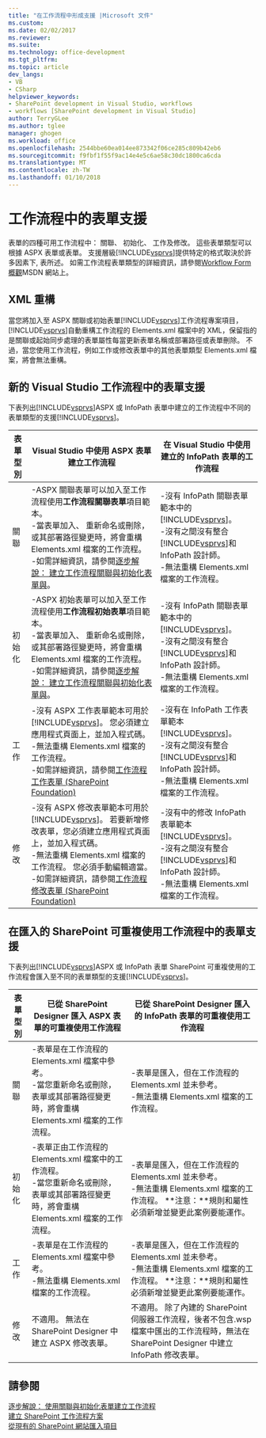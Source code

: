 ```yaml
---
title: "在工作流程中形成支援 |Microsoft 文件"
ms.custom: 
ms.date: 02/02/2017
ms.reviewer: 
ms.suite: 
ms.technology: office-development
ms.tgt_pltfrm: 
ms.topic: article
dev_langs:
- VB
- CSharp
helpviewer_keywords:
- SharePoint development in Visual Studio, workflows
- workflows [SharePoint development in Visual Studio]
author: TerryGLee
ms.author: tglee
manager: ghogen
ms.workload: office
ms.openlocfilehash: 2544bbe60ea014ee873342f06ce285c809b42eb6
ms.sourcegitcommit: f9fbf1f55f9ac14e4e5c6ae58c30dc1800ca6cda
ms.translationtype: MT
ms.contentlocale: zh-TW
ms.lasthandoff: 01/10/2018
---
```

# <a name="form-support-in-workflows"></a>工作流程中的表單支援
  表單的四種可用工作流程中： 關聯、 初始化、 工作及修改。 這些表單類型可以根據 ASPX 表單或表單。 支援層級[!INCLUDE[vsprvs](../sharepoint/includes/vsprvs-md.md)]提供特定的格式取決於許多因素下, 表所述。 如需工作流程表單類型的詳細資訊，請參閱[Workflow Form 概觀](http://go.microsoft.com/fwlink/?LinkId=185228)MSDN 網站上。  
  
## <a name="xml-refactoring"></a>XML 重構  
 當您將加入至 ASPX 關聯或初始表單[!INCLUDE[vsprvs](../sharepoint/includes/vsprvs-md.md)]工作流程專案項目，[!INCLUDE[vsprvs](../sharepoint/includes/vsprvs-md.md)]自動重構工作流程的 Elements.xml 檔案中的 XML，保留指的是關聯或起始同步處理的表單屬性每當更新表單名稱或部署路徑或表單刪除。 不過，當您使用工作流程，例如工作或修改表單中的其他表單類型 Elements.xml 檔案，將會無法重構。  
  
## <a name="form-support-in-new-visual-studio-workflows"></a>新的 Visual Studio 工作流程中的表單支援  
 下表列出[!INCLUDE[vsprvs](../sharepoint/includes/vsprvs-md.md)]ASPX 或 InfoPath 表單中建立的工作流程中不同的表單類型的支援[!INCLUDE[vsprvs](../sharepoint/includes/vsprvs-md.md)]。  
  
|表單型別|Visual Studio 中使用 ASPX 表單建立工作流程|在 Visual Studio 中使用建立的 InfoPath 表單的工作流程|  
|---------------|---------------------------------------------------------|-----------------------------------------------------------------|  
|關聯|-ASPX 關聯表單可以加入至工作流程使用**工作流程關聯表單**項目範本。<br />-當表單加入、 重新命名或刪除，或其部署路徑變更時，將會重構 Elements.xml 檔案的工作流程。<br />-如需詳細資訊，請參閱[逐步解說： 建立工作流程關聯與初始化表單與](../sharepoint/walkthrough-creating-a-workflow-with-association-and-initiation-forms.md)。|-沒有 InfoPath 關聯表單範本中的[!INCLUDE[vsprvs](../sharepoint/includes/vsprvs-md.md)]。<br />-沒有之間沒有整合[!INCLUDE[vsprvs](../sharepoint/includes/vsprvs-md.md)]和 InfoPath 設計師。<br />-無法重構 Elements.xml 檔案的工作流程。|  
|初始化|-ASPX 初始表單可以加入至工作流程使用**工作流程初始表單**項目範本。<br />-當表單加入、 重新命名或刪除，或其部署路徑變更時，將會重構 Elements.xml 檔案的工作流程。<br />-如需詳細資訊，請參閱[逐步解說： 建立工作流程關聯與初始化表單與](../sharepoint/walkthrough-creating-a-workflow-with-association-and-initiation-forms.md)。|-沒有 InfoPath 關聯表單範本中的[!INCLUDE[vsprvs](../sharepoint/includes/vsprvs-md.md)]。<br />-沒有之間沒有整合[!INCLUDE[vsprvs](../sharepoint/includes/vsprvs-md.md)]和 InfoPath 設計師。<br />-無法重構 Elements.xml 檔案的工作流程。|  
|工作|-沒有 ASPX 工作表單範本可用於[!INCLUDE[vsprvs](../sharepoint/includes/vsprvs-md.md)]。 您必須建立應用程式頁面上，並加入程式碼。<br />-無法重構 Elements.xml 檔案的工作流程。<br />-如需詳細資訊，請參閱[工作流程工作表單 (SharePoint Foundation)](http://go.microsoft.com/fwlink/?LinkId=187674)|-沒有在 InfoPath 工作表單範本[!INCLUDE[vsprvs](../sharepoint/includes/vsprvs-md.md)]。<br />-沒有之間沒有整合[!INCLUDE[vsprvs](../sharepoint/includes/vsprvs-md.md)]和 InfoPath 設計師。<br />-無法重構 Elements.xml 檔案的工作流程。|  
|修改|-沒有 ASPX 修改表單範本可用於[!INCLUDE[vsprvs](../sharepoint/includes/vsprvs-md.md)]。 若要新增修改表單，您必須建立應用程式頁面上，並加入程式碼。<br />-無法重構 Elements.xml 檔案的工作流程。 您必須手動編輯適當。<br />-如需詳細資訊，請參閱[工作流程修改表單 (SharePoint Foundation)](http://go.microsoft.com/fwlink/?LinkId=187675)|-沒有中的修改 InfoPath 表單範本[!INCLUDE[vsprvs](../sharepoint/includes/vsprvs-md.md)]。<br />-沒有之間沒有整合[!INCLUDE[vsprvs](../sharepoint/includes/vsprvs-md.md)]和 InfoPath 設計師。<br />-無法重構 Elements.xml 檔案的工作流程。|  
  
## <a name="form-support-in-imported-sharepoint-reusable-workflows"></a>在匯入的 SharePoint 可重複使用工作流程中的表單支援  
 下表列出[!INCLUDE[vsprvs](../sharepoint/includes/vsprvs-md.md)]ASPX 或 InfoPath 表單 SharePoint 可重複使用的工作流程會匯入至不同的表單類型的支援[!INCLUDE[vsprvs](../sharepoint/includes/vsprvs-md.md)]。  
  
|表單型別|已從 SharePoint Designer 匯入 ASPX 表單的可重複使用工作流程|已從 SharePoint Designer 匯入的 InfoPath 表單的可重複使用工作流程|  
|---------------|-------------------------------------------------------------------------------|-----------------------------------------------------------------------------------|  
|關聯|-表單是在工作流程的 Elements.xml 檔案中參考。<br />-當您重新命名或刪除，表單或其部署路徑變更時，將會重構 Elements.xml 檔案的工作流程。|-表單是匯入，但在工作流程的 Elements.xml 並未參考。<br />-無法重構 Elements.xml 檔案的工作流程。|  
|初始化|-表單正由工作流程的 Elements.xml 檔案中的工作流程。<br />-當您重新命名或刪除，表單或其部署路徑變更時，將會重構 Elements.xml 檔案的工作流程。|-表單是匯入，但在工作流程的 Elements.xml 並未參考。<br />-無法重構 Elements.xml 檔案的工作流程。 **注意：**規則和屬性必須新增並變更此案例要能運作。|  
|工作|-表單是在工作流程的 Elements.xml 檔案中參考。<br />-無法重構 Elements.xml 檔案的工作流程。|-表單是匯入，但在工作流程的 Elements.xml 並未參考。<br />-無法重構 Elements.xml 檔案的工作流程。 **注意：**規則和屬性必須新增並變更此案例要能運作。|  
|修改|不適用。 無法在 SharePoint Designer 中建立 ASPX 修改表單。|不適用。 除了內建的 SharePoint 伺服器工作流程，後者不包含.wsp 檔案中匯出的工作流程時，無法在 SharePoint Designer 中建立 InfoPath 修改表單。|  
  
## <a name="see-also"></a>請參閱  
 [逐步解說： 使用關聯與初始化表單建立工作流程](../sharepoint/walkthrough-creating-a-workflow-with-association-and-initiation-forms.md)   
 [建立 SharePoint 工作流程方案](../sharepoint/creating-sharepoint-workflow-solutions.md)   
 [從現有的 SharePoint 網站匯入項目](../sharepoint/importing-items-from-an-existing-sharepoint-site.md)  
  
  